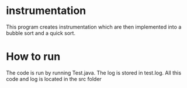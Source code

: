 # instrumentation
This program creates instrumentation which are then implemented into a bubble sort and a quick sort. 

# How to run
The code is run by running Test.java. The log is stored in test.log. All this code and log is located in the src folder